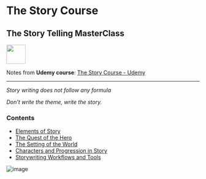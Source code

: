 # The Story Course

## The Story Telling MasterClass

<img src="https://findlogovector.com/wp-content/uploads/2022/04/udemy-logo-vector-2022.png" height="50px">


Notes from __Udemy course__: [The Story Course - Udemy](https://clevertap.udemy.com/course/the-story-course/learn/lecture/9721154#overview)

-------

*Story writing does not follow any formula*

*Don't write the theme, write the story.*

### Contents

- [Elements of Story](https://github.com/alpha74/TSC/blob/main/docs/Elements_of_Story.md)
- [The Quest of the Hero](https://github.com/alpha74/TSC/blob/main/docs/The_Quest.md)
- [The Setting of the World](https://github.com/alpha74/TSC/blob/main/docs/The_Setting.md)
- [Characters and Progression in Story](https://github.com/alpha74/TSC/blob/main/docs/Characters_and_Progression.md)
- [Storywriting Workflows and Tools](https://github.com/alpha74/TSC/blob/main/docs/Workflows_and_Tools.md)


![image](https://user-images.githubusercontent.com/31771552/140686767-1c997c04-eb3f-4460-b6b7-0beb97d64305.png)
